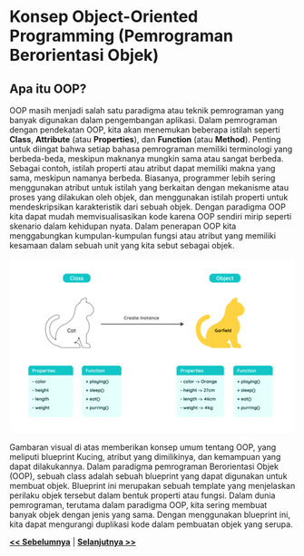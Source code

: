 # Konsep Object-Oriented Programming (Pemrograman Berorientasi Objek)

## Apa itu OOP?

OOP masih menjadi salah satu paradigma atau teknik pemrograman yang banyak digunakan dalam pengembangan aplikasi. Dalam pemrograman dengan pendekatan OOP, kita akan menemukan beberapa istilah seperti **Class**, **Attribute** (atau **Properties**), dan **Function** (atau **Method**). Penting untuk diingat bahwa setiap bahasa pemrograman memiliki terminologi yang berbeda-beda, meskipun maknanya mungkin sama atau sangat berbeda. Sebagai contoh, istilah properti atau atribut dapat memiliki makna yang sama, meskipun namanya berbeda. Biasanya, programmer lebih sering menggunakan atribut untuk istilah yang berkaitan dengan mekanisme atau proses yang dilakukan oleh objek, dan menggunakan istilah properti untuk mendeskripsikan karakteristik dari sebuah objek. Dengan paradigma OOP kita dapat mudah memvisualisasikan kode karena OOP sendiri mirip seperti skenario dalam kehidupan nyata. Dalam penerapan OOP kita menggabungkan kumpulan-kumpulan fungsi atau atribut yang memiliki kesamaan dalam sebuah unit yang kita sebut sebagai objek.

![Blueprint OOP](images/oop-blueprint.png)

Gambaran visual di atas memberikan konsep umum tentang OOP, yang meliputi blueprint Kucing, atribut yang dimilikinya, dan kemampuan yang dapat dilakukannya. Dalam paradigma pemrograman Berorientasi Objek (OOP), sebuah class adalah sebuah blueprint yang dapat digunakan untuk membuat objek. Blueprint ini merupakan sebuah template yang menjelaskan perilaku objek tersebut dalam bentuk properti atau fungsi. Dalam dunia pemrograman, terutama dalam paradigma OOP, kita sering membuat banyak objek dengan jenis yang sama. Dengan menggunakan blueprint ini, kita dapat mengurangi duplikasi kode dalam pembuatan objek yang serupa.

**[<< Sebelumnya](m12-oop.md)**  | **[Selanjutnya >>](m13-class-object.md)**
